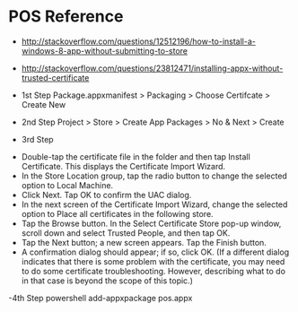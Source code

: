 POS Reference
=============

- http://stackoverflow.com/questions/12512196/how-to-install-a-windows-8-app-without-submitting-to-store
- http://stackoverflow.com/questions/23812471/installing-appx-without-trusted-certificate

- 1st Step
Package.appxmanifest > Packaging > Choose Certifcate > Create New

- 2nd Step
Project > Store > Create App Packages > No & Next > Create

- 3rd Step
* Double-tap the certificate file in the folder and then tap Install Certificate. This displays the Certificate Import Wizard.
* In the Store Location group, tap the radio button to change the selected option to Local Machine.
* Click Next. Tap OK to confirm the UAC dialog.
* In the next screen of the Certificate Import Wizard, change the selected option to Place all certificates in the following store.
* Tap the Browse button. In the Select Certificate Store pop-up window, scroll down and select Trusted People, and then tap OK.
* Tap the Next button; a new screen appears. Tap the Finish button.
* A confirmation dialog should appear; if so, click OK. (If a different dialog indicates that there is some problem with the certificate, you may need to do some certificate troubleshooting. However, describing what to do in that case is beyond the scope of this topic.)

-4th Step
powershell
add-appxpackage pos.appx


